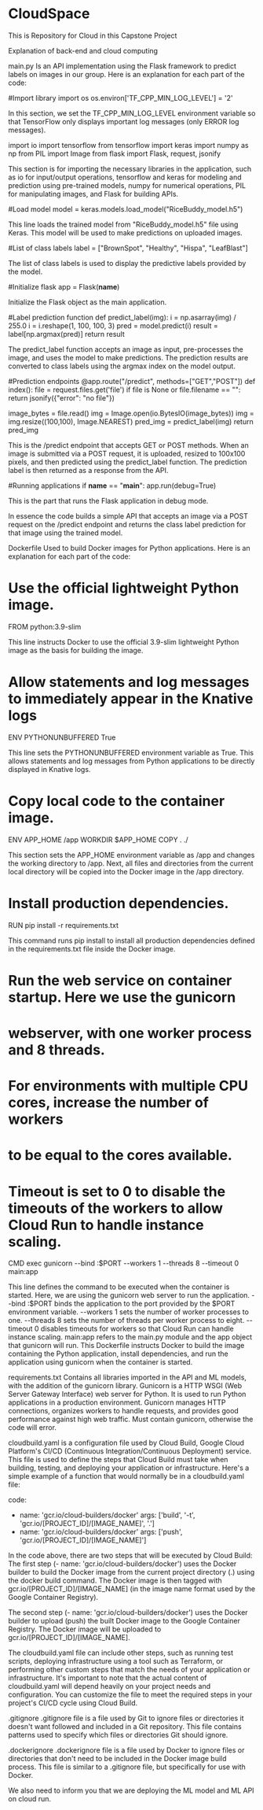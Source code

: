# CloudSpace
This is Repository for Cloud in this Capstone Project

Explanation of back-end and cloud computing

main.py 
Is an API implementation using the Flask framework to predict labels on images in our group. Here is an explanation for each part of the code:

#Import library
import os
os.environ['TF_CPP_MIN_LOG_LEVEL'] = '2'

In this section, we set the TF_CPP_MIN_LOG_LEVEL environment variable so that TensorFlow only displays important log messages (only ERROR log messages).

import io
import tensorflow
from tensorflow import keras
import numpy as np
from PIL import Image
from flask import Flask, request, jsonify

This section is for importing the necessary libraries in the application, such as io for input/output operations, tensorflow and keras for modeling and prediction using pre-trained models, numpy for numerical operations, PIL for manipulating images, and Flask for building APIs.

#Load model
model = keras.models.load_model("RiceBuddy_model.h5")

This line loads the trained model from "RiceBuddy_model.h5" file using Keras. This model will be used to make predictions on uploaded images.

#List of class labels
label = ["BrownSpot", "Healthy", "Hispa", "LeafBlast"]

The list of class labels is used to display the predictive labels provided by the model.

#Initialize flask
app = Flask(__name__)

Initialize the Flask object as the main application.


#Label prediction function
def predict_label(img):
   i = np.asarray(img) / 255.0
   i = i.reshape(1, 100, 100, 3)
   pred = model.predict(i)
   result = label[np.argmax(pred)]
   return result

The predict_label function accepts an image as input, pre-processes the image, and uses the model to make predictions. The prediction results are converted to class labels using the argmax index on the model output.

#Prediction endpoints
@app.route("/predict", methods=["GET","POST"])
def index():
   file = request.files.get('file')
   if file is None or file.filename == "":
         return jsonify({"error": "no file"})

   image_bytes = file.read()
   img = Image.open(io.BytesIO(image_bytes))
   img = img.resize((100,100), Image.NEAREST)
   pred_img = predict_label(img)
   return pred_img

This is the /predict endpoint that accepts GET or POST methods. When an image is submitted via a POST request, it is uploaded, resized to 100x100 pixels, and then predicted using the predict_label function. The prediction label is then returned as a response from the API.

#Running applications
if __name__ == "__main__":
   app.run(debug=True)

This is the part that runs the Flask application in debug mode.

In essence the code builds a simple API that accepts an image via a POST request on the /predict endpoint and returns the class label prediction for that image using the trained model.


Dockerfile
Used to build Docker images for Python applications. Here is an explanation for each part of the code:

# Use the official lightweight Python image.
FROM python:3.9-slim

This line instructs Docker to use the official 3.9-slim lightweight Python image as the basis for building the image.

# Allow statements and log messages to immediately appear in the Knative logs
ENV PYTHONUNBUFFERED True

This line sets the PYTHONUNBUFFERED environment variable as True. This allows statements and log messages from Python applications to be directly displayed in Knative logs.

# Copy local code to the container image.
ENV APP_HOME /app
WORKDIR $APP_HOME
COPY . ./

This section sets the APP_HOME environment variable as /app and changes the working directory to /app. Next, all files and directories from the current local directory will be copied into the Docker image in the /app directory.

# Install production dependencies.
RUN pip install -r requirements.txt

This command runs pip install to install all production dependencies defined in the requirements.txt file inside the Docker image.

# Run the web service on container startup. Here we use the gunicorn
# webserver, with one worker process and 8 threads.
# For environments with multiple CPU cores, increase the number of workers
# to be equal to the cores available.
# Timeout is set to 0 to disable the timeouts of the workers to allow Cloud Run to handle instance scaling.
CMD exec gunicorn --bind :$PORT --workers 1 --threads 8 --timeout 0 main:app

This line defines the command to be executed when the container is started. Here, we are using the gunicorn web server to run the application. --bind :$PORT binds the application to the port provided by the $PORT environment variable. --workers 1 sets the number of worker processes to one. --threads 8 sets the number of threads per worker process to eight. --timeout 0 disables timeouts for workers so that Cloud Run can handle instance scaling. main:app refers to the main.py module and the app object that gunicorn will run. This Dockerfile instructs Docker to build the image containing the Python application, install dependencies, and run the application using gunicorn when the container is started.


requirements.txt
Contains all libraries imported in the API and ML models, with the addition of the gunicorn library. Gunicorn is a HTTP WSGI (Web Server Gateway Interface) web server for Python. It is used to run Python applications in a production environment. Gunicorn manages HTTP connections, organizes workers to handle requests, and provides good performance against high web traffic. Must contain gunicorn, otherwise the code will error.


cloudbuild.yaml
is a configuration file used by Cloud Build, Google Cloud Platform's CI/CD (Continuous Integration/Continuous Deployment) service. This file is used to define the steps that Cloud Build must take when building, testing, and deploying your application or infrastructure. Here's a simple example of a function that would normally be in a cloudbuild.yaml file:

code:
  - name: 'gcr.io/cloud-builders/docker'
    args: ['build', '-t', 'gcr.io/[PROJECT_ID]/[IMAGE_NAME]', '.']
  - name: 'gcr.io/cloud-builders/docker'
    args: ['push', 'gcr.io/[PROJECT_ID]/[IMAGE_NAME]']

In the code above, there are two steps that will be executed by Cloud Build:
The first step (- name: 'gcr.io/cloud-builders/docker') uses the Docker builder to build the Docker image from the current project directory (.) using the docker build command. The Docker image is then tagged with gcr.io/[PROJECT_ID]/[IMAGE_NAME] (in the image name format used by the Google Container Registry).

The second step (- name: 'gcr.io/cloud-builders/docker') uses the Docker builder to upload (push) the built Docker image to the Google Container Registry. The Docker image will be uploaded to gcr.io/[PROJECT_ID]/[IMAGE_NAME].

The cloudbuild.yaml file can include other steps, such as running test scripts, deploying infrastructure using a tool such as Terraform, or performing other custom steps that match the needs of your application or infrastructure. It's important to note that the actual content of cloudbuild.yaml will depend heavily on your project needs and configuration. You can customize the file to meet the required steps in your project's CI/CD cycle using Cloud Build.


.gitignore
.gitignore file is a file used by Git to ignore files or directories it doesn't want followed and included in a Git repository. This file contains patterns used to specify which files or directories Git should ignore.

.dockerignore
.dockerignore file is a file used by Docker to ignore files or directories that don't need to be included in the Docker image build process. This file is similar to a .gitignore file, but specifically for use with Docker.

We also need to inform you that we are deploying the ML model and ML API on cloud run.
